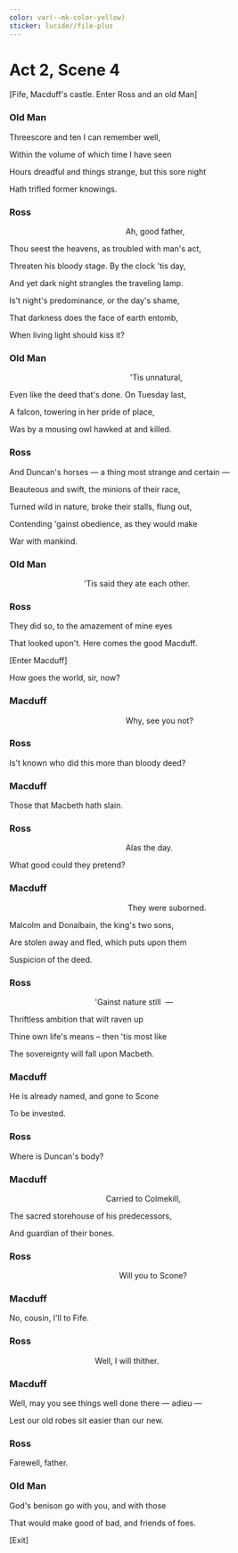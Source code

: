 ```yaml
---
color: var(--mk-color-yellow)
sticker: lucide//file-plus
---
```

# Act 2, Scene 4

[Fife, Macduff's castle. Enter Ross and an old Man]

### Old Man

Threescore and ten I can remember well,

Within the volume of which time I have seen

Hours dreadful and things strange, but this sore night

Hath trifled former knowings.

### Ross

                                                     Ah, good father,

Thou seest the heavens, as troubled with man's act,

Threaten his bloody stage. By the clock 'tis day,

And yet dark night strangles the traveling lamp.

Is't night's predominance, or the day's shame,

That darkness does the face of earth entomb,

When living light should kiss it?

### Old Man

                                                       'Tis unnatural,    

Even like the deed that's done. On Tuesday last,

A falcon, towering in her pride of place,

Was by a mousing owl hawked at and killed.

### Ross

And Duncan's horses — a thing most strange and certain — 

Beauteous and swift, the minions of their race,

Turned wild in nature, broke their stalls, flung out,

Contending 'gainst obedience, as they would make

War with mankind.

### Old Man

                                  'Tis said they ate each other.

### Ross

They did so, to the amazement of mine eyes

That looked upon't. Here comes the good Macduff.

[Enter Macduff]

How goes the world, sir, now?

### Macduff

                                                     Why, see you not?

### Ross

Is't known who did this more than bloody deed?

### Macduff

Those that Macbeth hath slain.

### Ross

                                                     Alas the day.

What good could they pretend?

### Macduff

                                                      They were suborned.

Malcolm and Donalbain, the king's two sons,

Are stolen away and fled, which puts upon them

Suspicion of the deed.

### Ross

                                       'Gainst nature still  —

Thriftless ambition that wilt raven up

Thine own life's means – then 'tis most like

The sovereignty will fall upon Macbeth.

### Macduff

He is already named, and gone to Scone

To be invested.

### Ross

Where is Duncan's body?

### Macduff

                                            Carried to Colmekill,

The sacred storehouse of his predecessors,

And guardian of their bones.

### Ross

                                                  Will you to Scone?

### Macduff

No, cousin, I'll to Fife.

### Ross

                                       Well, I will thither.

### Macduff

Well, may you see things well done there — adieu —

Lest our old robes sit easier than our new.

### Ross

Farewell, father.

### Old Man

God's benison go with you, and with those

That would make good of bad, and friends of foes.

[Exit]